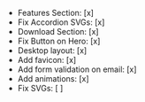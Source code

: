 - Features Section: [x]
- Fix Accordion SVGs: [x]
- Download Section: [x]
- Fix Button on Hero: [x]
- Desktop layout: [x]
- Add favicon: [x]
- Add form validation on email: [x]
- Add animations: [x]
- Fix SVGs: [ ]
